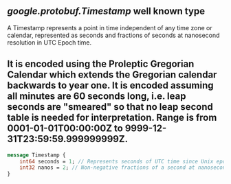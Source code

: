 *google.protobuf.Timestamp* well known type
---
A Timestamp represents a point in time independent of any time zone or calendar, represented as seconds and fractions of seconds at nanosecond resolution in UTC Epoch time.

It is encoded using the Proleptic Gregorian Calendar which extends the Gregorian calendar backwards to year one. It is encoded assuming all minutes are 60 seconds long, i.e. leap seconds are "smeared" so that no leap second table is needed for interpretation. Range is from 0001-01-01T00:00:00Z to 9999-12-31T23:59:59.999999999Z.
---
```proto
message Timestamp {
    int64 seconds = 1; // Represents seconds of UTC time since Unix epoch 1970-01-01T00:00:00Z
    int32 nanos = 2; // Non-negative fractions of a second at nanosecond resolution
}
```